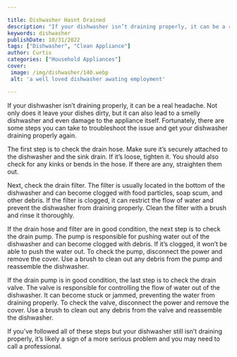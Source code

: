 ```yaml
---

title: Dishwasher Hasnt Drained
description: "If your dishwasher isn’t draining properly, it can be a real headache. Not only does it leave your dishes dirty, but it can also l...continue on"
keywords: dishwasher
publishDate: 10/31/2022
tags: ["Dishwasher", "Clean Appliance"]
author: Curtis
categories: ["Household Appliances"]
cover: 
 image: /img/dishwasher/140.webp
 alt: 'a well loved dishwasher awating employment'

---
```


If your dishwasher isn’t draining properly, it can be a real headache. Not only does it leave your dishes dirty, but it can also lead to a smelly dishwasher and even damage to the appliance itself. Fortunately, there are some steps you can take to troubleshoot the issue and get your dishwasher draining properly again.

The first step is to check the drain hose. Make sure it’s securely attached to the dishwasher and the sink drain. If it’s loose, tighten it. You should also check for any kinks or bends in the hose. If there are any, straighten them out.

Next, check the drain filter. The filter is usually located in the bottom of the dishwasher and can become clogged with food particles, soap scum, and other debris. If the filter is clogged, it can restrict the flow of water and prevent the dishwasher from draining properly. Clean the filter with a brush and rinse it thoroughly.

If the drain hose and filter are in good condition, the next step is to check the drain pump. The pump is responsible for pushing water out of the dishwasher and can become clogged with debris. If it’s clogged, it won’t be able to push the water out. To check the pump, disconnect the power and remove the cover. Use a brush to clean out any debris from the pump and reassemble the dishwasher.

If the drain pump is in good condition, the last step is to check the drain valve. The valve is responsible for controlling the flow of water out of the dishwasher. It can become stuck or jammed, preventing the water from draining properly. To check the valve, disconnect the power and remove the cover. Use a brush to clean out any debris from the valve and reassemble the dishwasher.

If you’ve followed all of these steps but your dishwasher still isn’t draining properly, it’s likely a sign of a more serious problem and you may need to call a professional.
